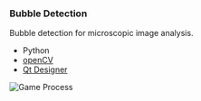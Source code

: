 ### Bubble Detection
Bubble detection for microscopic image analysis.
* Python
* [openCV](https://opencv.org/)
* [Qt Designer](https://www.pythonguis.com/pyqt5-tutorial/)

![Game Process](assets/2023-01-28.gif)
